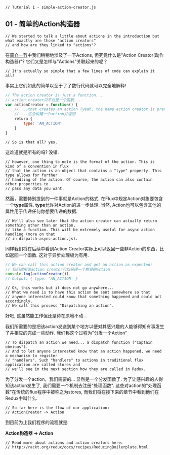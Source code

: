 ```
// Tutorial 1 - simple-action-creator.js
```

## 01 - 简单的Action构造器

```
// We started to talk a little about actions in the introduction but what exactly are those "action creators"
// and how are they linked to "actions"?
```
在[简介一节](/00_简介.md)中我们稍稍地涉及了一下Actions, 但究竟什么是"Action Creator(动作构造器)"? 它们又是怎样与"Actions"关联起来的呢？

```
// It's actually so simple that a few lines of code can explain it all!
```
事实上它们如此的简单以至于了了数行代码就可以完全地解释!

```js
// The action creator is just a function...
// action creator只不过是一个函数...
var actionCreator = function() {
    // ...that creates an action (yeah, the name action creator is pretty obvious now) and returns it
    // ...这会构建一个action并返回
    return {
        type: 'AN_ACTION'
    }
}
```
```
// So is that all? yes.
```

这难道就是所有的吗? 没错.

```
// However, one thing to note is the format of the action. This is kind of a convention in flux
// that the action is an object that contains a "type" property. This type allows for further
// handling of the action. Of course, the action can also contain other properties to
// pass any data you want.
```

然而，需要特别提到的一件事就是Action的格式. 在Flux中规定Action对象要包含一个**type**属性. **type**允许对Action的进一步处理. 当然, Action也可以包含其他的属性用于传递任何你想要传递的数据.

```
// We'll also see later that the action creator can actually return something other than an action,
// like a function. This will be extremely useful for async action handling (more on that
// in dispatch-async-action.js).
```

同样我们将在后续中看到Action Creator实际上可以返回一些非Action的东西，比如返回一个函数. 这对于异步处理极为有用.

```js
// We can call this action creator and get an action as expected:
// 我们调用该action creator可以获得一个期望的action
console.log(actionCreator())
// Output: { type: 'AN_ACTION' }
```

```
// Ok, this works but it does not go anywhere...
// What we need is to have this action be sent somewhere so that
// anyone interested could know that something happened and could act accordingly.
// We call this process "Dispatching an action".
```

好吧, 这虽然能工作但还是待在原地不动...

我们所需要的是把该action发送到某个地方以便对其感兴趣的人能够得知有事发生了并相应的完成一些动作. 我们称这个过程为"分发一个Action“

```
// To dispatch an action we need... a dispatch function ("Captain obvious").
// And to let anyone interested know that an action happened, we need a mechanism to register
// "handlers". Such "handlers" to actions in traditional flux application are called stores and
// we'll see in the next section how they are called in Redux.
```

为了分发一个action，我们需要的... 显然是一个分发函数了. 为了让感兴趣的人得知该action发生了, 我们需要一个机制去注册"处理函数". 这些对action的"处理函数"在传统的flux程序中被称之为stores, 而我们将在接下来的章节中看到他们在Redux中叫什么.

```
// So far here is the flow of our application:
// ActionCreator -> Action
```
到目前为止我们程序的流程就是:

**Action构造器 -> Action**


```
// Read more about actions and action creators here:
// http://rackt.org/redux/docs/recipes/ReducingBoilerplate.html
```

